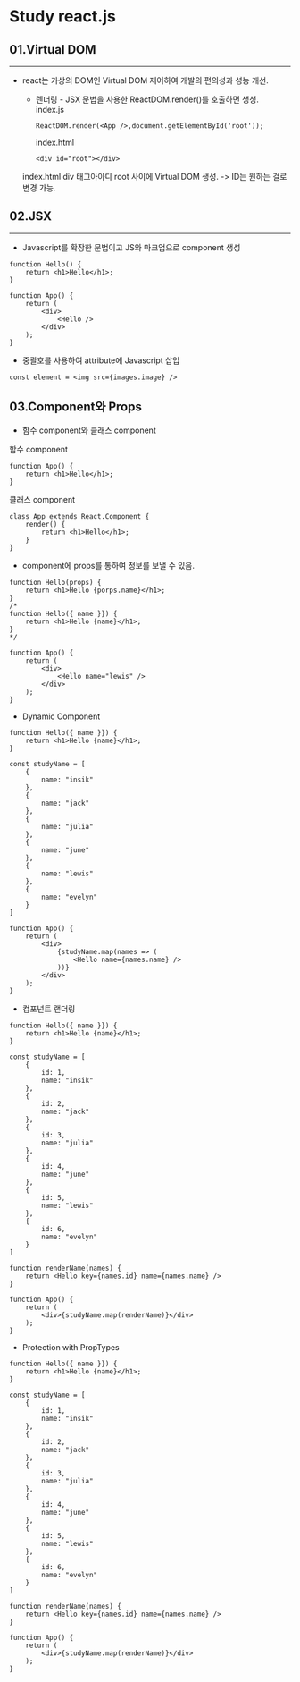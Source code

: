 # Study react.js

## 01.Virtual DOM
---
* react는 가상의 DOM인 Virtual DOM 제어하여 개발의 편의성과 성능 개선.

    * 렌더링 - JSX 문법을 사용한 ReactDOM.render()를 호출하면 생성.   
        index.js
        ```
        ReactDOM.render(<App />,document.getElementById('root'));
        ```
        index.html
        ```
        <div id="root"></div>
        ```
    index.html div 태그아아디 root 사이에 Virtual DOM 생성. -> ID는 원하는 걸로 변경 가능.


## 02.JSX
---
* Javascript를 확장한 문법이고 JS와 마크업으로 component 생성
```
function Hello() {
    return <h1>Hello</h1>;
}

function App() {
    return (
        <div>
            <Hello />
        </div>
    );
}
```
* 중괄호를 사용하여 attribute에 Javascript 삽입
```
const element = <img src={images.image} />
```
   
## 03.Component와 Props
* 함수 component와 클래스 component

함수 component
```
function App() {
    return <h1>Hello</h1>;
}
```
클래스 component
```
class App extends React.Component {
    render() {
        return <h1>Hello</h1>;
    }
}
```

* component에 props를 통하여 정보를 보낼 수 있음.
```
function Hello(props) {
    return <h1>Hello {porps.name}</h1>;
}
/*
function Hello({ name }}) {
    return <h1>Hello {name}</h1>;
}
*/

function App() {
    return (
        <div>
            <Hello name="lewis" />
        </div>
    );
}
```

* Dynamic Component
```
function Hello({ name }}) {
    return <h1>Hello {name}</h1>;
}

const studyName = [
    {
        name: "insik"
    },
    {
        name: "jack"
    },
    {
        name: "julia"
    },
    {
        name: "june"
    },
    {
        name: "lewis"
    },
    {
        name: "evelyn"
    }
]

function App() {
    return (
        <div>
            {studyName.map(names => (
                <Hello name={names.name} />
            ))}
        </div>
    );
}
```

* 컴포넌트 랜더링
```
function Hello({ name }}) {
    return <h1>Hello {name}</h1>;
}

const studyName = [
    {
        id: 1,
        name: "insik"
    },
    {
        id: 2,
        name: "jack"
    },
    {
        id: 3,
        name: "julia"
    },
    {
        id: 4,
        name: "june"
    },
    {
        id: 5,
        name: "lewis"
    },
    {
        id: 6,
        name: "evelyn"
    }
]

function renderName(names) {
    return <Hello key={names.id} name={names.name} />
}

function App() {
    return (
        <div>{studyName.map(renderName)}</div>
    );
}
```

* Protection with PropTypes
```
function Hello({ name }}) {
    return <h1>Hello {name}</h1>;
}

const studyName = [
    {
        id: 1,
        name: "insik"
    },
    {
        id: 2,
        name: "jack"
    },
    {
        id: 3,
        name: "julia"
    },
    {
        id: 4,
        name: "june"
    },
    {
        id: 5,
        name: "lewis"
    },
    {
        id: 6,
        name: "evelyn"
    }
]

function renderName(names) {
    return <Hello key={names.id} name={names.name} />
}

function App() {
    return (
        <div>{studyName.map(renderName)}</div>
    );
}
```